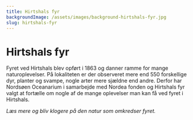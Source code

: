 ```yaml
---
title: Hirtshals fyr
backgroundImage: /assets/images/background-hirtshals-fyr.jpg
slug: hirtshals-fyr
---
```

# Hirtshals fyr

Fyret ved Hirtshals blev opført i 1863 og danner ramme for mange naturoplevelser. På lokaliteten er der observeret mere end 550 forskellige dyr, planter og svampe, nogle arter mere sjældne end andre. Derfor har Nordsøen Oceanarium i samarbejde med Nordea fonden og Hirtshals fyr valgt at fortælle om nogle af de mange oplevelser man kan få ved fyret i Hirtshals.

_Læs mere og bliv klogere på den natur som omkredser fyret._
